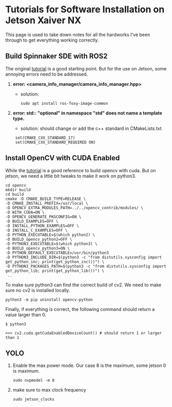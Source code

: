 # Tutorials for Software Installation on Jetson Xaiver NX

This page is used to take down notes for all the hardworks I've been through to get everything working correctly.


## Build Spinnaker SDE with ROS2
The original [tutorial](https://docs.ros.org/en/iron/p/spinnaker_camera_driver/) is a good starting point. But for the use on Jetson, some annoying errors need to be addressed.

1. **error: <camera_info_manager/camera_info_manager.hpp>**
	- solution:

   		`sudo apt install ros-foxy-image-common`
   
2. **error: std:: "optional" in namespace "std" does not name a template type.**
	- solution: should change or add the c++ standard in CMakeLists.txt
   ```
	set(CMAKE_CXX_STANDARD_17)
	set(CMAKE_CXX_STANDARD_REQUIRED ON)
   ```
  
## Install OpenCV with CUDA Enabled
While the [tutorial](https://developer.ridgerun.com/wiki/index.php/Compiling_OpenCV_from_Source) is a good reference to build opencv with cuda. But on jetson, we need a little bit tweaks to make it work on python3.
```
cd opencv
mkdir build
cd build
cmake -D CMAKE_BUILD_TYPE=RELEASE \
-D CMAKE_INSTALL_PREFIX=/usr/local \
-D OPENCV_EXTRA_MODULES_PATH=../../opencv_contrib/modules/ \
-D WITH_CUDA=ON \
-D OPENCV_GENERATE_PKGCONFIG=ON \
-D BUILD_EXAMPLES=OFF \
-D INSTALL_PYTHON_EXAMPLES=OFF \
-D INSTALL_C_EXAMPLES=OFF \
-D PYTHON_EXECUTABLE=$(which python2) \
-D BUILD_opencv_python2=OFF \
-D PYTHON3_EXECUTABLE=$(which python3) \
-D BUILD_opencv_python3=ON \
-D PYTHON_DEFAULT_EXECUTABLE=/usr/bin/python3
-D PYTHON3_INCLUDE_DIR=$(python3 -c "from distutils.sysconfig import get_python_inc; print(get_python_inc())") \
-D PYTHON3_PACKAGES_PATH=$(python3 -c "from distutils.sysconfig import get_python_lib; print(get_python_lib())") \
 ..
```
To make sure python3 can find the correct build of cv2. We need to make sure no cv2 is installed locally.

```
python3 -m pip uninstall opencv-python
```

Finally, if everything is correct, the following command should return a value larger than 0.

```
$ python3

>>> cv2.cuda.getCudaEnabledDeviceCount() # should return 1 or larger than 1
```

## YOLO
1. Enable the max power mode. Our case 8 is the maximum, some jetson 0 is maximum.
   ```
   sudo nvpmodel -m 8
   ```
2. make sure to max clock frequency
   ```
   sudo jetson_clocks
   ```
